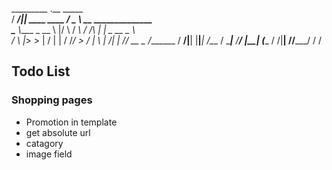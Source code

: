   _________            .__                    _____                       
 /   _____/____________|__| ____    ____     /  _  \  __ ______________   
 \_____  \\____ \_  __ \  |/    \  / ___\   /  /_\  \|  |  \_  __ \__  \  
 /        \  |_> >  | \/  |   |  \/ /_/  > /    |    \  |  /|  | \// __ \_
/_______  /   __/|__|  |__|___|  /\___  /  \____|__  /____/ |__|  (____  /
        \/|__|                 \//_____/           \/                  \/ 
        
## Todo List
### Shopping pages
* Promotion in template
* get absolute url
* catagory
* image field